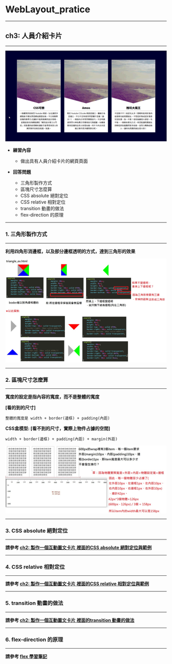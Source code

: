 # WebLayout_pratice

***
## ch3: 人員介紹卡片
***

![image](https://github.com/JohnnyOfSnow/WebLayout_pratice/blob/master/ch3/image/ch3hw.gif)

* **練習內容**
  * 做出具有人員介紹卡片的網頁頁面

* **回答問題**
  * 三角形製作方式
  * 區塊尺寸怎麼算
  * CSS absolute 絕對定位
  * CSS relative 相對定位
  * transition 動畫的做法
  * flex-direction 的原理

***
### 1. 三角形製作方式
***

**利用四角形消邊框，以及部分邊框透明的方式，達到三角形的效果**

![image](https://github.com/JohnnyOfSnow/WebLayout_pratice/blob/master/ch3/image/triangle.jpg)

***
### 2. 區塊尺寸怎麼算
***

**寬度的設定是指內容的寬度，而不是整體的寬度**

**[看的到的尺寸]**

``整體的寬度是 width + border(邊框) + padding(內距)``


**CSS盒模型: [看不到的尺寸，實際上物件占據的空間]**

``width + border(邊框) + padding(內距) + margin(外距)``

![image](https://github.com/JohnnyOfSnow/WebLayout_pratice/blob/master/ch3/image/item_size.jpg)

***
### 3. CSS absolute 絕對定位
***

**請參考 [ch2: 製作一個互動圖文卡片 裡面的CSS absolute 絕對定位與範例](https://github.com/JohnnyOfSnow/WebLayout_pratice/tree/master/ch2)**

***
### 4. CSS relative 相對定位
***

**請參考 [ch2: 製作一個互動圖文卡片 裡面的CSS relative 相對定位與範例](https://github.com/JohnnyOfSnow/WebLayout_pratice/tree/master/ch2)**

***
### 5. transition 動畫的做法
***

**請參考 [ch2: 製作一個互動圖文卡片 裡面的transition 動畫的做法](https://github.com/JohnnyOfSnow/WebLayout_pratice/tree/master/ch2)**

***
### 6. flex-direction 的原理
***

**請參考 [flex 學習筆記](https://github.com/JohnnyOfSnow/WebLayout_pratice/tree/master/flex)**